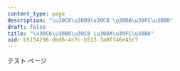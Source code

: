 ```yaml
---
content_type: page
description: "\u30C6\u30B9\u30C8 \u30DA\u30FC\u30B8"
draft: false
title: "\u30C6\u30B9\u30C8 \u30DA\u30FC\u30B8"
uid: b5154296-dbd6-4c7c-b513-3a8ff46e45c7
---
```

テスト ページ